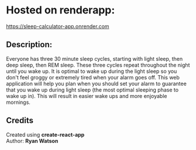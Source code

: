 <h1><b>Hosted on renderapp:</b></h1>

https://sleep-calculator-app.onrender.com

<h2><b>Description:</b></h2>
Everyone has three 30 minute sleep cycles, starting with light sleep, then deep sleep, then REM sleep. These three cycles repeat throughout the night until you wake up. It is optimal to wake up during the light sleep so you don't feel groggy or extremely tired when your alarm goes off. This web application will help you plan when you should set your alarm to guarantee that you wake up during light sleep (the most optimal sleeping phase to wake up in). This will result in easier wake ups and more enjoyable mornings.

<h2>Credits</h2>
Created using <b>create-react-app</b><br>
Author: <b>Ryan Watson</b>
